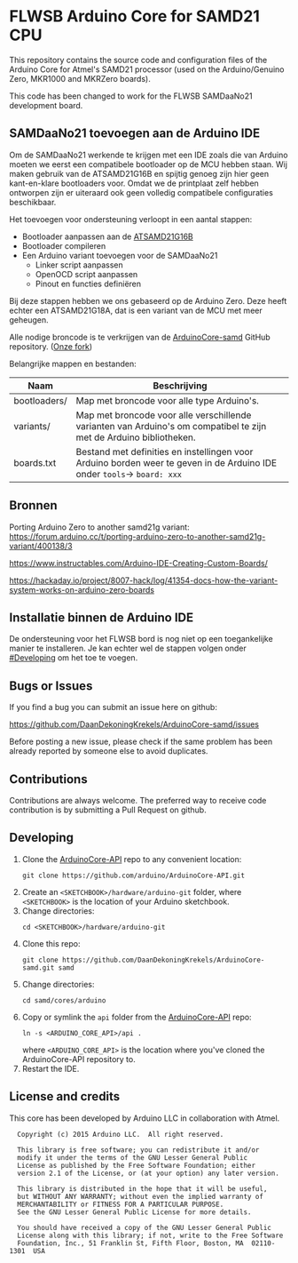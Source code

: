 # FLWSB Arduino Core for SAMD21 CPU

This repository contains the source code and configuration files of the Arduino Core
for Atmel's SAMD21 processor (used on the Arduino/Genuino Zero, MKR1000 and MKRZero boards).

This code has been changed to work for the FLWSB SAMDaaNo21 development board.

## SAMDaaNo21 toevoegen aan de Arduino IDE


Om de SAMDaaNo21 werkende te krijgen met een IDE zoals die van Arduino moeten we eerst een compatibele bootloader op de MCU hebben staan. Wij maken gebruik van de ATSAMD21G16B en spijtig genoeg zijn hier geen kant-en-klare bootloaders voor. Omdat we de printplaat zelf hebben ontworpen zijn er uiteraard ook geen volledig compatibele configuraties beschikbaar.

Het toevoegen voor ondersteuning verloopt in een aantal stappen:

- Bootloader aanpassen aan de [ATSAMD21G16B](https://www.microchip.com/en-us/product/ATSAMD21G16)
- Bootloader compileren
- Een Arduino variant toevoegen voor de SAMDaaNo21
  - Linker script aanpassen
  - OpenOCD script aanpassen
  - Pinout en functies definiëren

Bij deze stappen hebben we ons gebaseerd op de Arduino Zero. Deze heeft echter een ATSAMD21G18A, dat is een variant van de MCU met meer geheugen.

Alle nodige broncode is te verkrijgen van de [ArduinoCore-samd](https://github.com/arduino/ArduinoCore-samd) GitHub repository. ([Onze fork](https://github.com/DaanDekoningKrekels/ArduinoCore-samd))

Belangrijke mappen en bestanden:

| Naam         | Beschrijving                                                 |
| ------------ | ------------------------------------------------------------ |
| bootloaders/ | Map met broncode voor alle type Arduino's.                   |
| variants/    | Map met broncode voor alle verschillende varianten van Arduino's om compatibel te zijn met de Arduino bibliotheken. |
| boards.txt   | Bestand met definities en instellingen voor Arduino borden weer te geven in de Arduino IDE onder `tools`-> `board: xxx` |


## Bronnen

Porting Arduino Zero to another samd21g variant: https://forum.arduino.cc/t/porting-arduino-zero-to-another-samd21g-variant/400138/3

https://www.instructables.com/Arduino-IDE-Creating-Custom-Boards/

https://hackaday.io/project/8007-hack/log/41354-docs-how-the-variant-system-works-on-arduino-zero-boards





## Installatie binnen de Arduino IDE

De ondersteuning voor het FLWSB bord is nog niet op een toegankelijke manier te installeren. Je kan echter wel de stappen volgen onder [#Developing](#Developing) om het toe te voegen. 

## Bugs or Issues

If you find a bug you can submit an issue here on github:

https://github.com/DaanDekoningKrekels/ArduinoCore-samd/issues

Before posting a new issue, please check if the same problem has been already reported by someone else
to avoid duplicates.

## Contributions

Contributions are always welcome. The preferred way to receive code contribution is by submitting a 
Pull Request on github.

## Developing

1. Clone the [ArduinoCore-API](https://github.com/arduino/ArduinoCore-API) repo to any convenient location:
   ```
   git clone https://github.com/arduino/ArduinoCore-API.git
   ```
1. Create an `<SKETCHBOOK>/hardware/arduino-git` folder, where `<SKETCHBOOK>` is the location of your
    Arduino sketchbook.
1. Change directories:
   ```
   cd <SKETCHBOOK>/hardware/arduino-git
   ```
1. Clone this repo:
   ```
   git clone https://github.com/DaanDekoningKrekels/ArduinoCore-samd.git samd
   ```
1. Change directories:
   ```
   cd samd/cores/arduino
   ```
1. Copy or symlink the `api` folder from the [ArduinoCore-API](https://github.com/arduino/ArduinoCore-API) repo:
   ```
   ln -s <ARDUINO_CORE_API>/api .
   ```
   where `<ARDUINO_CORE_API>` is the location where you've cloned the ArduinoCore-API repository to.
1. Restart the IDE.

## License and credits

This core has been developed by Arduino LLC in collaboration with Atmel.

```
  Copyright (c) 2015 Arduino LLC.  All right reserved.

  This library is free software; you can redistribute it and/or
  modify it under the terms of the GNU Lesser General Public
  License as published by the Free Software Foundation; either
  version 2.1 of the License, or (at your option) any later version.

  This library is distributed in the hope that it will be useful,
  but WITHOUT ANY WARRANTY; without even the implied warranty of
  MERCHANTABILITY or FITNESS FOR A PARTICULAR PURPOSE.
  See the GNU Lesser General Public License for more details.

  You should have received a copy of the GNU Lesser General Public
  License along with this library; if not, write to the Free Software
  Foundation, Inc., 51 Franklin St, Fifth Floor, Boston, MA  02110-1301  USA
```
